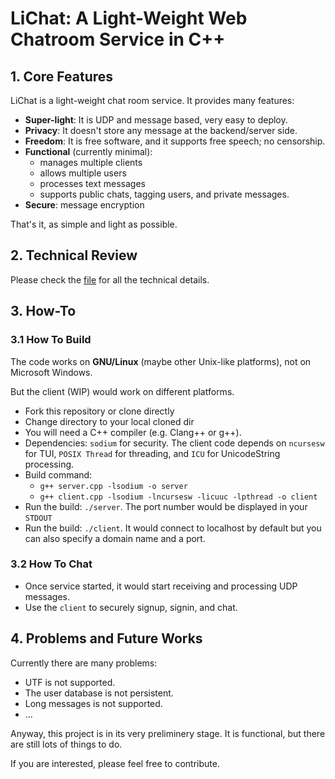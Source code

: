 # LiChat: A Light-Weight Web Chatroom Service in C++

## 1. Core Features

LiChat is a light-weight chat room service. It provides many features:

- **Super-light**: It is UDP and message based, very easy to deploy.
- **Privacy**: It doesn't store any message at the backend/server side.
- **Freedom**: It is free software, and it supports free speech; no censorship.
- **Functional** (currently minimal):
  - manages multiple clients
  - allows multiple users
  - processes text messages
  - supports public chats, tagging users, and private messages.
- **Secure**: message encryption

That's it, as simple and light as possible.

## 2. Technical Review

Please check the [file](./TR_UDP_CHATROOM.md) for all the technical details.

## 3. How-To

### 3.1 How To Build

The code works on **GNU/Linux** (maybe other Unix-like platforms), not on Microsoft Windows. 

But the client (WIP) would work on different platforms.

- Fork this repository or clone directly
- Change directory to your local cloned dir
- You will need a C++ compiler (e.g. Clang++ or g++).
- Dependencies: `sodium` for security. The client code depends on `ncursesw` for TUI, `POSIX Thread` for threading, and `ICU` for UnicodeString processing. 
- Build command: 
  - `g++ server.cpp -lsodium -o server` 
  - `g++ client.cpp -lsodium -lncursesw -licuuc -lpthread -o client`
- Run the build: `./server`. The port number would be displayed in your `STDOUT`
- Run the build: `./client`. It would connect to localhost by default but you can also specify a domain name and a port.

### 3.2 How To Chat

- Once service started, it would start receiving and processing UDP messages.
- Use the `client` to securely signup, signin, and chat.

## 4. Problems and Future Works

Currently there are many problems:

- UTF is not supported.
- The user database is not persistent.
- Long messages is not supported.
- ...

Anyway, this project is in its very preliminery stage. It is functional, but there are still lots of things to do. 

If you are interested, please feel free to contribute.